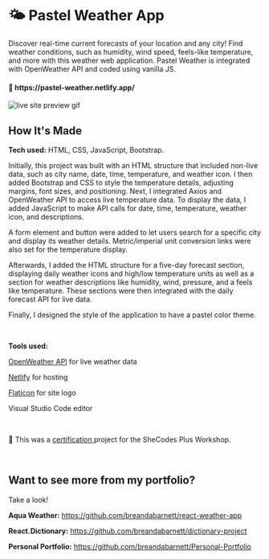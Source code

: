 # 🌤️ Pastel Weather App
Discover real-time current forecasts of your location and any city! Find weather conditions, such as humidity, wind speed, feels-like temperature, and more with this weather web application. Pastel Weather is integrated with OpenWeather API and coded using vanilla JS.

<h4>🔗 https://pastel-weather.netlify.app/</h4>

<img src="https://user-images.githubusercontent.com/104718008/222035606-683b30b3-cd58-4573-80da-8285aa0a5b80.gif" alt="live site preview gif"/>

<br />

## How It's Made

**Tech used:** HTML, CSS, JavaScript, Bootstrap.
<p>
  Initially, this project was built with an HTML structure that included non-live data, such as city name, date, time, temperature, and weather icon. I then added Bootstrap and CSS to style the temperature details, adjusting margins, font sizes, and positioning. Next, I integrated Axios and OpenWeather API to access live temperature data. To display the data, I added JavaScript to make API calls for date, time, temperature, weather icon, and descriptions.

A form element and button were added to let users search for a specific city and display its weather details. Metric/imperial unit conversion links were also set for the temperature display.

Afterwards, I added the HTML structure for a five-day forecast section, displaying daily weather icons and high/low temperature units as well as a section for weather descriptions like humidity, wind, pressure, and a feels like temperature. These sections were then integrated with the daily forecast API for live data.

Finally, I designed the style of the application to have a pastel color theme.
</p>
<br />

**Tools used:**
<p>

[OpenWeather API](https://openweathermap.org/) for live weather data

[Netlify](https://netlify.com/) for hosting

[Flaticon](https://www.flaticon.com/) for site logo

Visual Studio Code editor
</p>

<br />

<p>
 🏅 This was a 
  <a href="https://www.shecodes.io/graduates/39418-breanda-barnett"> certification </a> project for the SheCodes Plus Workshop.
</p>
<br />

## Want to see more from my portfolio?
Take a look!

**Aqua Weather:** https://github.com/breandabarnett/react-weather-app

**React.Dictionary:** https://github.com/breandabarnett/dictionary-project

**Personal Portfolio:** https://github.com/breandabarnett/Personal-Portfolio
